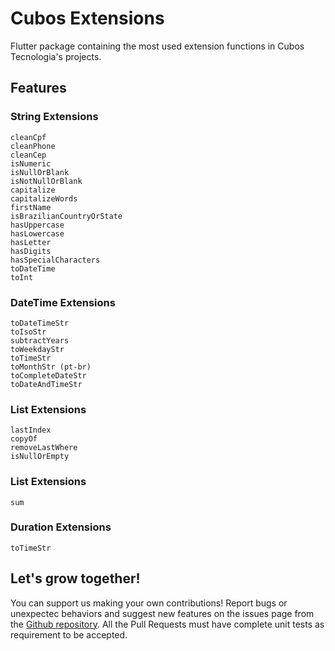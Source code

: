 # Cubos Extensions

Flutter package containing the most used extension functions in Cubos Tecnologia's projects.

## Features

### String Extensions
    cleanCpf
    cleanPhone
    cleanCep
    isNumeric
    isNullOrBlank
    isNotNullOrBlank
    capitalize
    capitalizeWords
    firstName
    isBrazilianCountryOrState
    hasUppercase
    hasLowercase
    hasLetter
    hasDigits
    hasSpecialCharacters
    toDateTime
    toInt

### DateTime Extensions
    toDateTimeStr
    toIsoStr
    subtractYears
    toWeekdayStr
    toTimeStr
    toMonthStr (pt-br)
    toCompleteDateStr
    toDateAndTimeStr
   
### List<dynamic> Extensions
    lastIndex
    copyOf
    removeLastWhere
    isNullOrEmpty
 
 ### List<int> Extensions
    sum
   
 ### Duration Extensions
    toTimeStr

## Let's grow together!

You can support us making your own contributions! Report bugs or unexpectec behaviors and suggest new features on the issues page from the [Github repository](https://github.com/daniloapr/cubos_extensions). All the Pull Requests must have complete unit tests as requirement to be accepted.
